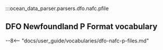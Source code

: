 :::ocean_data_parser.parsers.dfo.nafc.pfile

## DFO Newfoundland P Format vocabulary

--8<-- "docs/user_guide/vocabularies/dfo-nafc-p-files.md"